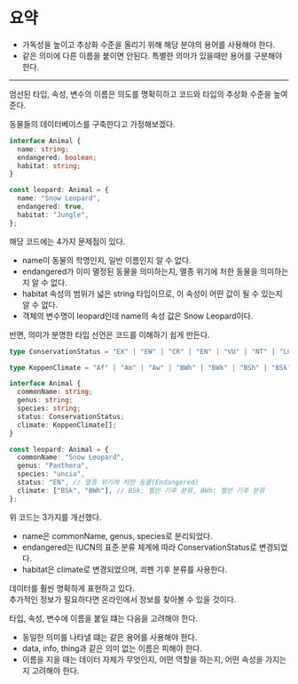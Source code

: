 # 요약

- 가독성을 높이고 추상화 수준을 올리기 위해 해당 분야의 용어를 사용해야 한다.
- 같은 의미에 다른 이름을 붙이면 안된다. 특별한 의미가 있을때만 용어를 구분해야 한다.

---

엄선된 타입, 속성, 변수의 이름은 의도를 명확히하고 코드와 타입의 추상화 수준을 높여준다.

동물들의 데이터베이스를 구축한다고 가정해보겠다.

```typescript
interface Animal {
  name: string;
  endangered: boolean;
  habitat: string;
}

const leopard: Animal = {
  name: "Snow Leopard",
  endangered: true,
  habitat: "Jungle",
};
```

해당 코드에는 4가지 문제점이 있다.

- name이 동물의 학명인지, 일반 이름인지 알 수 없다.
- endangered가 이미 멸정된 동물을 의미하는지, 멸종 위기에 처한 동물을 의미하는지 알 수 없다.
- habitat 속성의 범위가 넓은 string 타입이므로, 이 속성이 어떤 값이 될 수 있는지 알 수 없다.
- 객체의 변수명이 leopard인데 name의 속성 값은 Snow Leopard이다.

반면, 의미가 분명한 타입 선언은 코드를 이해하기 쉽게 만든다.

```typescript
type ConservationStatus = "EX" | "EW" | "CR" | "EN" | "VU" | "NT" | "LC";

type KoppenClimate = "Af" | "Am" | "Aw" | "BWh" | "BWk" | "BSh" | "BSk"; // ...

interface Animal {
  commonName: string;
  genus: string;
  species: string;
  status: ConservationStatus;
  climate: KoppenClimate[];
}

const leopard: Animal = {
  commonName: "Snow Leopard",
  genus: "Panthera",
  species: "uncia",
  status: "EN", // 멸종 위기에 처한 동물(Endangered)
  climate: ["BSk", "BWh"], // BSk: 켈빈 기후 분류, BWh: 켈빈 기후 분류
};
```

위 코드는 3가지를 개선했다.

- name은 commonName, genus, species로 분리되었다.
- endangered는 IUCN의 표준 분류 체계에 따라 ConservationStatus로 변경되었다.
- habitat은 climate로 변경되었으며, 쾨펜 기후 분류를 사용한다.

데이터를 훨씬 명확하게 표현하고 있다. <br>
추가적인 정보가 필요하다면 온라인에서 정보를 찾아볼 수 있을 것이다.

타입, 속성, 변수에 이름을 붙일 떄는 다음을 고려해야 한다.

- 동일한 의미를 나타낼 떄는 같은 용어를 사용해야 한다.
- data, info, thing과 같은 의미 없는 이름은 피해야 한다.
- 이름을 지을 때는 데이터 자체가 무엇인지, 어떤 역할을 하는지, 어떤 속성을 가지는지 고려해야 한다.
